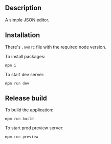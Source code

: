 ## Description

A simple JSON editor.

## Installation

There's `.nvmrc` file with the required node version.

To install packages:
```shell
npm i
```

To start dev server:
```shell
npm run dev
```

## Release build

To build the application:
```shell
npm run build
```

To start prod preview server:
```shell
npm run preview
```